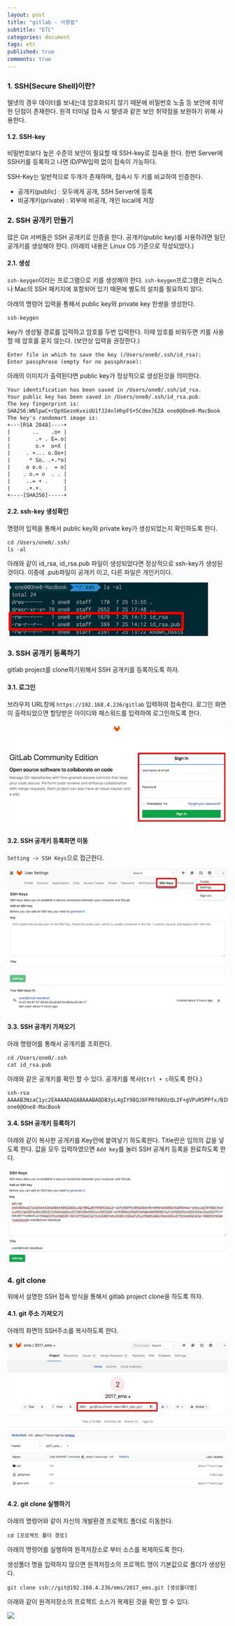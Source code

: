 ```yaml
---
layout: post
title: "gitlab - 사용법"
subtitle: "ETC"
categories: document
tags: etc
published: true
comments: true
---
```




### 1. SSH(Secure Shell)이란?

텔넷의 경우 데이터를 보내는데 암호화되지 않기 때문에 비밀번호 노출 등 보안에 취약한 단점이 존재한다. 원격 터미널 접속 시 텔넷과 같은 보안 취약점을 보완하기 위해 사용한다.

#### 1.2. SSH-key

비밀번호보다 높은 수준의 보안이 필요할 때 SSH-key로 접속을 한다. 한번 Server에 SSH키를 등록하고 나면 ID/PW입력 없이 접속이 가능하다.

SSH-Key는 일반적으로 두개가 존재하며, 접속시 두 키를 비교하여 인증한다.

- 공개키(public) : 모두에게 공개, SSH Server에 등록
- 비공개키(private) : 외부에 비공개, 개인 local에 저장



### 2. SSH 공개키 만들기

많은 Git 서버들은 SSH 공개키로 인증을 한다. 공개키(public key)를 사용하려면 일단 공개키를 생성해야 한다. (아래의 내용은 Linux OS 기준으로 작성되었다.)

#### 2.1. 생성

`ssh-keygen`이라는 프로그램으로 키를 생성해야 한다. `ssh-keygen`프로그램은 리눅스나 Mac의 SSH 패키지에 포함되어 있기 때문에 별도의 설치를 필요하지 않다.

아래의 명령어 입력을 통해서 public key와 private key 한쌍을 생성한다.

```
ssh-keygen
```



key가 생성될 경로를 입력하고 암호를 두번 입력한다. 이때 암호를 비워두면 키를 사용할 때 암호를 묻지 않는다. (보안상 입력을 권장한다.)

```
Enter file in which to save the key (/Users/one0/.ssh/id_rsa):
Enter passphrase (empty for no passphrase):
```



아래의 이미지가 출력된다면 public key가 정상적으로 생성된것을 의미한다.

```
Your identification has been saved in /Users/one0/.ssh/id_rsa.
Your public key has been saved in /Users/one0/.ssh/id_rsa.pub.
The key fingerprint is:
SHA256:WNlpwC+rDpXGezeKvxidU1fJ24nlHhpFS+5Cdmx7EZA one0@One0-MacBook
The key's randomart image is:
+---[RSA 2048]----+
|       ..    .o+ |
|        .+ . E=.o|
|        o.+  o+X |
|     . +... o.Oo+|
|      * So. .+.*o|
|     o o.o .  = o|
|    . o.= o  . . |
|     ..= + .     |
|     .+.+.       |
+----[SHA256]-----+
```



#### 2.2. ssh-key 생성확인

명령어 입력을 통해서 public key와 private key가 생성되었는지 확인하도록 한다.

```
cd /Users/one0/.ssh/
ls -al
```



아래와 같이 id_rsa, id_rsa.pub 파일이 생성되었다면 정상적으로 ssh-key가 생성된 것이다. 이중에 .pub파일이 공개키 이고, 다른 파일은 개인키이다.

![](/images/2017/0901_01_01.png)



### 3. SSH 공개키 등록하기

gitlab project를 clone하기위해서 SSH 공개키를 등록하도록 하자.

#### 3.1. 로그인

브라우저 URL창에 `https://192.168.4.236/gitlab` 입력하여 접속한다. 로그인 화면이 출력되었으면 할당받은 아이디와 패스워드를 입력하여 로그인하도록 한다.

![](/images/2017/0902_01_01.png)

#### 3.2. SSH 공개키 등록화면 이동

`Setting -> SSH Keys`으로 접근한다.

![](/images/2017/0902_01_02.png)



#### 3.3. SSH 공개키 가져오기

아래 명령어를 통해서 공개키를 조회한다.

```
cd /Users/one0/.ssh
cat id_rsa.pub
```



아래와 같은 공개키를 확인 할 수 있다. 공개키를 복사(`Ctrl + c`하도록 한다.)

```
ssh-rsa AAAAB3NzaC1yc2EAAAADAQABAAABAQDB3yL4gIY98QJ8FPRf6ROzQL2F+gVPuR5PPfx/BIKp5Sck/RVnWMrl4tdSRSo1KaSRKHwZ+IoNcuUsZW/ft6j07AnXLnJhhuYgoGBYeJb5UGbCEFctjA4xAxg0nnJD113AfIh9wRWZnyvON7oDkF+p1Wf6RevyPSqRirKehgbvMKM93lkiYzzFvmtd7tnm3G0/GXay7AzctD2/XCyV0W/dRYYsHMOFjJwV8/kla/CPmorhj6D45+XbTe7FPDszC1gY7unUD8GFwhyVOSK/v1IjDqvFUFzJnPqMCIsB4z/Sxmd3ScvGTKm4zkM2na7gt+NQMHkYkOpkYxxbt4Go49 one0@One0-MacBook
```



#### 3.4. SSH 공개키 등록하기

아래와 같이 복사한 공개키를 Key란에 붙여넣기 하도록한다. Title란은 임의의 값을 넣도록 한다. 값을 모두 입력하였으면 `Add key`를 눌러 SSH 공개키 등록을 완료하도록 한다.

![](/images/2017/0902_01_03.png)



### 4. git clone

위에서 설명한 SSH 접속 방식을 통해서 gitlab project clone을 하도록 하자.

#### 4.1. git 주소 가져오기

아래의 화면의 SSH주소를 복사하도록 한다.

![](/images/2017/0903_01_01.png)



#### 4.2. git clone 실행하기

아래의 명령어와 같이 자신의 개발환경 프로젝트 폴더로 이동한다.

```
cd [프로젝트 폴더 경로]
```



아래의 명령어를 실행하여 원격저장소로 부터 소스를 복제하도록 한다.

생성폴더 명을 입력하지 않으면 원격저장소의 프로젝트 명이 기본값으로 폴더가 생성된다.

```
git clone ssh://git@192.168.4.236/ems/2017_ems.git [생성폴더명]
```



아래와 같이 원격저장소의 프로젝트 소스가 복제된 것을 확인 할 수 있다.

![](img//images/2017/0903_01_02.png)

